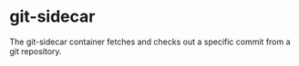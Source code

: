 # git-sidecar

The git-sidecar container fetches and checks out a specific commit from a git repository.
